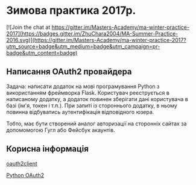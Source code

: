 # Зимова практика 2017р.

[![Join the chat at https://gitter.im/Masters-Academy/ma-winter-practice-2017](https://badges.gitter.im/ZhuChara2004/MA-Summer-Practice-2016.svg)](https://gitter.im/Masters-Academy/ma-winter-practice-2017?utm_source=badge&utm_medium=badge&utm_campaign=pr-badge&utm_content=badge)

## Написання OAuth2 провайдера

Задача: написати додаток на мові програмування Python з використанням фреймворка Flask. Користувач реєструється в написаному
додатку, а додаток повинен зберігати дані користувача в базі (ім'я, токен і т.п.). При запиті із стороннього додатку, в ньому 
повинна відбуватись аутентифікація відповідного юзера.

Тобто, має бути створений аналог авторизації на сторонніх сайтах за допомомогою Гугл або Фейсбук акаунтів.

## Корисна інформація

[oauth2client](https://github.com/google/oauth2client)

[Python OAuth2](https://github.com/joestump/python-oauth2)

